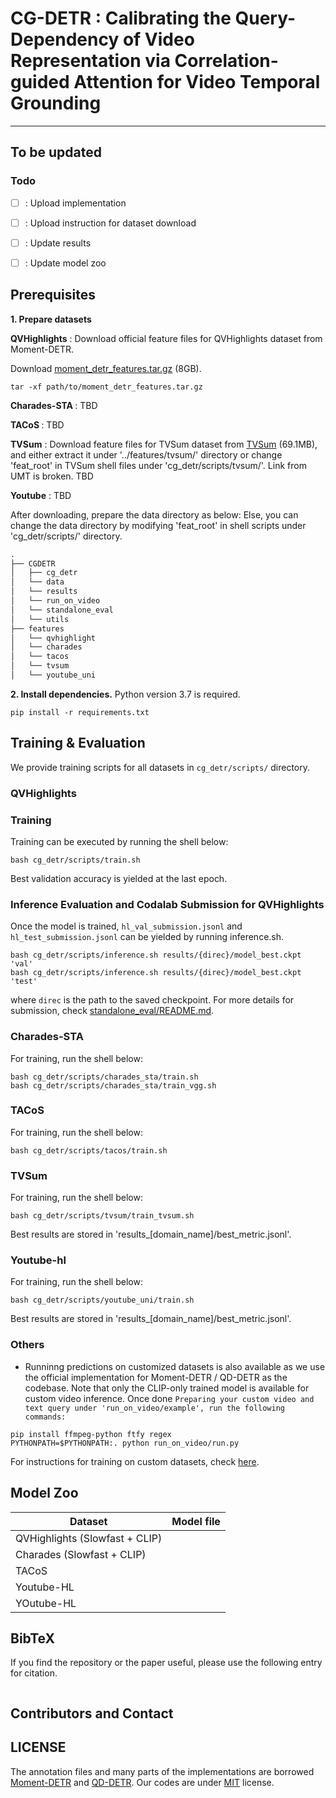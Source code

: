 # CG-DETR : Calibrating the Query-Dependency of Video Representation via Correlation-guided Attention for Video Temporal Grounding
 
----------
## To be updated
### Todo
- [ ] : Upload implementation
- [ ] : Upload instruction for dataset download
- [ ] : Update results
- [ ] : Update model zoo


## Prerequisites
<b>1. Prepare datasets</b>

<b>QVHighlights</b> : Download official feature files for QVHighlights dataset from Moment-DETR. 

Download [moment_detr_features.tar.gz](https://drive.google.com/file/d/1Hiln02F1NEpoW8-iPZurRyi-47-W2_B9/view?usp=sharing) (8GB).
```
tar -xf path/to/moment_detr_features.tar.gz
```

<b> Charades-STA </b> : TBD

<b> TACoS </b> : TBD

<b>TVSum</b> : Download feature files for TVSum dataset from [TVSum](https://drive.google.com/file/d/10Ji9MrlDK_4FdD3HotrVc407xVr4arsL/view) (69.1MB),
and either extract it under '../features/tvsum/' directory or change 'feat_root' in TVSum shell files under 'cg_detr/scripts/tvsum/'.
Link from UMT is broken. TBD

<b>Youtube</b> : TBD

After downloading, prepare the data directory as below:
Else, you can change the data directory by modifying 'feat_root' in shell scripts under 'cg_detr/scripts/' directory.
```txt
.
├── CGDETR
│   ├── cg_detr
│   └── data
│   └── results
│   └── run_on_video
│   └── standalone_eval
│   └── utils
├── features
│   └── qvhighlight
│   └── charades
│   └── tacos
│   └── tvsum
│   └── youtube_uni

```




<b>2. Install dependencies.</b>
Python version 3.7 is required.
```
pip install -r requirements.txt
```

## Training & Evaluation
We provide training scripts for all datasets in `cg_detr/scripts/` directory.

### QVHighlights
### Training
Training can be executed by running the shell below:
```
bash cg_detr/scripts/train.sh  
```
Best validation accuracy is yielded at the last epoch. 

### Inference Evaluation and Codalab Submission for QVHighlights
Once the model is trained, `hl_val_submission.jsonl` and `hl_test_submission.jsonl` can be yielded by running inference.sh.
```
bash cg_detr/scripts/inference.sh results/{direc}/model_best.ckpt 'val'
bash cg_detr/scripts/inference.sh results/{direc}/model_best.ckpt 'test'
```
where `direc` is the path to the saved checkpoint.
For more details for submission, check [standalone_eval/README.md](standalone_eval/README.md).




### Charades-STA
For training, run the shell below:
```
bash cg_detr/scripts/charades_sta/train.sh
bash cg_detr/scripts/charades_sta/train_vgg.sh  
```

### TACoS
For training, run the shell below:
```
bash cg_detr/scripts/tacos/train.sh  
```

### TVSum
For training, run the shell below:
```
bash cg_detr/scripts/tvsum/train_tvsum.sh  
```
Best results are stored in 'results_[domain_name]/best_metric.jsonl'.


### Youtube-hl
For training, run the shell below:
```
bash cg_detr/scripts/youtube_uni/train.sh  
```
Best results are stored in 'results_[domain_name]/best_metric.jsonl'.

### Others
- Runninng predictions on customized datasets is also available as we use the official implementation for Moment-DETR / QD-DETR as the codebase.
Note that only the CLIP-only trained model is available for custom video inference.
Once done `Preparing your custom video and text query under 'run_on_video/example',
run the following commands:`
```
pip install ffmpeg-python ftfy regex
PYTHONPATH=$PYTHONPATH:. python run_on_video/run.py
```

For instructions for training on custom datasets, check [here](https://github.com/jayleicn/moment_detr).


## Model Zoo 
Dataset | Model file
 -- | -- 
QVHighlights (Slowfast + CLIP) | 
Charades (Slowfast + CLIP) | 
TACoS | 
Youtube-HL | 
YOutube-HL | 
 
## BibTeX 
 

If you find the repository or the paper useful, please use the following entry for citation.
```

```

## Contributors and Contact


## LICENSE
The annotation files and many parts of the implementations are borrowed [Moment-DETR](https://github.com/jayleicn/moment_detr) and [QD-DETR](https://github.com/wjun0830/QD-DETR).
Our codes are under [MIT](https://opensource.org/licenses/MIT) license.
 

